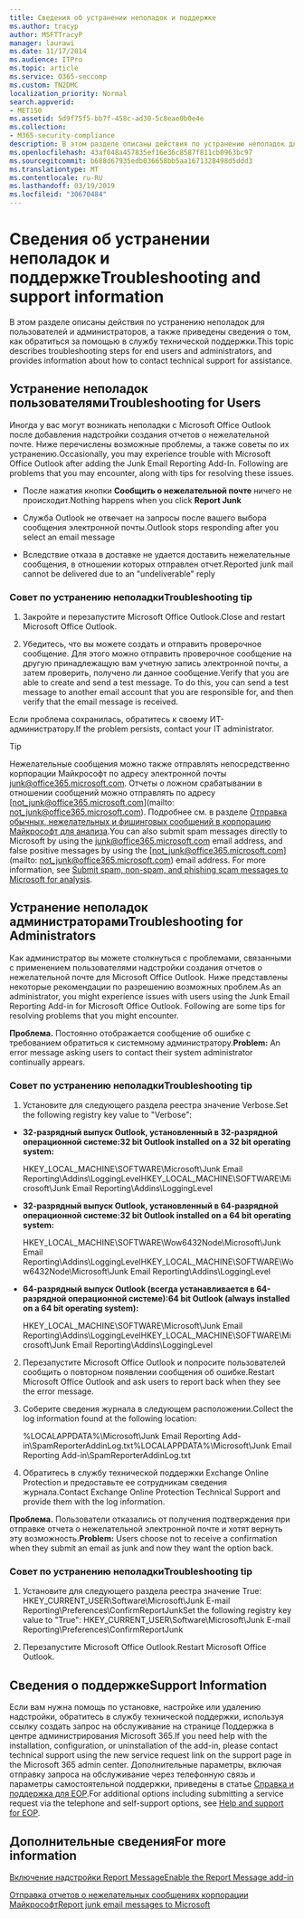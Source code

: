 ```yaml
---
title: Сведения об устранении неполадок и поддержке
ms.author: tracyp
author: MSFTTracyP
manager: laurawi
ms.date: 11/17/2014
ms.audience: ITPro
ms.topic: article
ms.service: O365-seccomp
ms.custom: TN2DMC
localization_priority: Normal
search.appverid:
- MET150
ms.assetid: 5d9f75f5-bb7f-458c-ad30-5c8eae0b0e4e
ms.collection:
- M365-security-compliance
description: В этом разделе описаны действия по устранению неполадок для пользователей и администраторов, а также приведены сведения о том, как обратиться за помощью в службу технической поддержки.
ms.openlocfilehash: 43af048a457835ef16e36c8587f811cb0963bc97
ms.sourcegitcommit: b688d67935edb036658bb5aa1671328498d5ddd3
ms.translationtype: MT
ms.contentlocale: ru-RU
ms.lasthandoff: 03/19/2019
ms.locfileid: "30670484"
---
```

# <a name="troubleshooting-and-support-information"></a><span data-ttu-id="86d04-103">Сведения об устранении неполадок и поддержке</span><span class="sxs-lookup"><span data-stu-id="86d04-103">Troubleshooting and support information</span></span>

<span data-ttu-id="86d04-104">В этом разделе описаны действия по устранению неполадок для пользователей и администраторов, а также приведены сведения о том, как обратиться за помощью в службу технической поддержки.</span><span class="sxs-lookup"><span data-stu-id="86d04-104">This topic describes troubleshooting steps for end users and administrators, and provides information about how to contact technical support for assistance.</span></span>
  
## <a name="troubleshooting-for-users"></a><span data-ttu-id="86d04-105">Устранение неполадок пользователями</span><span class="sxs-lookup"><span data-stu-id="86d04-105">Troubleshooting for Users</span></span>

<span data-ttu-id="86d04-p101">Иногда у вас могут возникать неполадки с Microsoft Office Outlook после добавления надстройки создания отчетов о нежелательной почте. Ниже перечислены возможные проблемы, а также советы по их устранению.</span><span class="sxs-lookup"><span data-stu-id="86d04-p101">Occasionally, you may experience trouble with Microsoft Office Outlook after adding the Junk Email Reporting Add-In. Following are problems that you may encounter, along with tips for resolving these issues.</span></span> 
  
- <span data-ttu-id="86d04-108">После нажатия кнопки **Сообщить о нежелательной почте** ничего не происходит.</span><span class="sxs-lookup"><span data-stu-id="86d04-108">Nothing happens when you click **Report Junk**</span></span>
    
- <span data-ttu-id="86d04-109">Служба Outlook не отвечает на запросы после вашего выбора сообщения электронной почты.</span><span class="sxs-lookup"><span data-stu-id="86d04-109">Outlook stops responding after you select an email message</span></span>
    
- <span data-ttu-id="86d04-110">Вследствие отказа в доставке не удается доставить нежелательные сообщения, в отношении которых отправлен отчет.</span><span class="sxs-lookup"><span data-stu-id="86d04-110">Reported junk mail cannot be delivered due to an "undeliverable" reply</span></span>
    
### <a name="troubleshooting-tip"></a><span data-ttu-id="86d04-111">Совет по устранению неполадки</span><span class="sxs-lookup"><span data-stu-id="86d04-111">Troubleshooting tip</span></span>

1. <span data-ttu-id="86d04-112">Закройте и перезапустите Microsoft Office Outlook.</span><span class="sxs-lookup"><span data-stu-id="86d04-112">Close and restart Microsoft Office Outlook.</span></span>
    
2. <span data-ttu-id="86d04-p102">Убедитесь, что вы можете создать и отправить проверочное сообщение. Для этого можно отправить проверочное сообщение на другую принадлежащую вам учетную запись электронной почты, а затем проверить, получено ли данное сообщение.</span><span class="sxs-lookup"><span data-stu-id="86d04-p102">Verify that you are able to create and send a test message. To do this, you can send a test message to another email account that you are responsible for, and then verify that the email message is received.</span></span>
    
<span data-ttu-id="86d04-115">Если проблема сохранилась, обратитесь к своему ИТ-администратору.</span><span class="sxs-lookup"><span data-stu-id="86d04-115">If the problem persists, contact your IT administrator.</span></span>
  
> [!TIP]
> <span data-ttu-id="86d04-p103">Нежелательные сообщения можно также отправлять непосредственно корпорации Майкрософт по адресу электронной почты [junk@office365.microsoft.com](mailto:junk@office365.microsoft.com). Отчеты о ложном срабатывании в отношении сообщений можно отправлять по адресу [not_junk@office365.microsoft.com](mailto: not_junk@office365.microsoft.com). Подробнее см. в разделе [Отправка обычных, нежелательных и фишинговых сообщений в корпорацию Майкрософт для анализа](submit-spam-non-spam-and-phishing-scam-messages-to-microsoft-for-analysis.md).</span><span class="sxs-lookup"><span data-stu-id="86d04-p103">You can also submit spam messages directly to Microsoft by using the [junk@office365.microsoft.com](mailto:junk@office365.microsoft.com) email address, and false positive messages by using the [not_junk@office365.microsoft.com](mailto: not_junk@office365.microsoft.com) email address. For more information, see [Submit spam, non-spam, and phishing scam messages to Microsoft for analysis](submit-spam-non-spam-and-phishing-scam-messages-to-microsoft-for-analysis.md).</span></span> 
  
## <a name="troubleshooting-for-administrators"></a><span data-ttu-id="86d04-118">Устранение неполадок администраторами</span><span class="sxs-lookup"><span data-stu-id="86d04-118">Troubleshooting for Administrators</span></span>

<span data-ttu-id="86d04-p104">Как администратор вы можете столкнуться с проблемами, связанными с применением пользователями надстройки создания отчетов о нежелательной почте для Microsoft Office Outlook. Ниже представлены некоторые рекомендации по разрешению возможных проблем.</span><span class="sxs-lookup"><span data-stu-id="86d04-p104">As an administrator, you might experience issues with users using the Junk Email Reporting Add-in for Microsoft Office Outlook. Following are some tips for resolving problems that you might encounter.</span></span> 
  
 <span data-ttu-id="86d04-121">**Проблема.** Постоянно отображается сообщение об ошибке с требованием обратиться к системному администратору.</span><span class="sxs-lookup"><span data-stu-id="86d04-121">**Problem:** An error message asking users to contact their system administrator continually appears.</span></span> 
  
### <a name="troubleshooting-tip"></a><span data-ttu-id="86d04-122">Совет по устранению неполадки</span><span class="sxs-lookup"><span data-stu-id="86d04-122">Troubleshooting tip</span></span>

1. <span data-ttu-id="86d04-123">Установите для следующего раздела реестра значение Verbose.</span><span class="sxs-lookup"><span data-stu-id="86d04-123">Set the following registry key value to "Verbose":</span></span>
    
  - <span data-ttu-id="86d04-124">**32-разрядный выпуск Outlook, установленный в 32-разрядной операционной системе:**</span><span class="sxs-lookup"><span data-stu-id="86d04-124">**32 bit Outlook installed on a 32 bit operating system:**</span></span>
    
    <span data-ttu-id="86d04-125">HKEY_LOCAL_MACHINE\SOFTWARE\Microsoft\Junk Email Reporting\Addins\LoggingLevel</span><span class="sxs-lookup"><span data-stu-id="86d04-125">HKEY_LOCAL_MACHINE\SOFTWARE\Microsoft\Junk Email Reporting\Addins\LoggingLevel</span></span>
    
  - <span data-ttu-id="86d04-126">**32-разрядный выпуск Outlook, установленный в 64-разрядной операционной системе:**</span><span class="sxs-lookup"><span data-stu-id="86d04-126">**32 bit Outlook installed on a 64 bit operating system:**</span></span>
    
    <span data-ttu-id="86d04-127">HKEY_LOCAL_MACHINE\SOFTWARE\Wow6432Node\Microsoft\Junk Email Reporting\Addins\LoggingLevel</span><span class="sxs-lookup"><span data-stu-id="86d04-127">HKEY_LOCAL_MACHINE\SOFTWARE\Wow6432Node\Microsoft\Junk Email Reporting\Addins\LoggingLevel</span></span>
    
  - <span data-ttu-id="86d04-128">**64-разрядный выпуск Outlook (всегда устанавливается в 64-разрядной операционной системе):**</span><span class="sxs-lookup"><span data-stu-id="86d04-128">**64 bit Outlook (always installed on a 64 bit operating system):**</span></span>
    
    <span data-ttu-id="86d04-129">HKEY_LOCAL_MACHINE\SOFTWARE\Microsoft\Junk Email Reporting\Addins\LoggingLevel</span><span class="sxs-lookup"><span data-stu-id="86d04-129">HKEY_LOCAL_MACHINE\SOFTWARE\Microsoft\Junk Email Reporting\Addins\LoggingLevel</span></span>
    
2. <span data-ttu-id="86d04-130">Перезапустите Microsoft Office Outlook и попросите пользователей сообщить о повторном появлении сообщения об ошибке.</span><span class="sxs-lookup"><span data-stu-id="86d04-130">Restart Microsoft Office Outlook and ask users to report back when they see the error message.</span></span>
    
3. <span data-ttu-id="86d04-131">Соберите сведения журнала в следующем расположении.</span><span class="sxs-lookup"><span data-stu-id="86d04-131">Collect the log information found at the following location:</span></span> 
    
    <span data-ttu-id="86d04-132">%LOCALAPPDATA%\Microsoft\Junk Email Reporting Add-in\SpamReporterAddinLog.txt</span><span class="sxs-lookup"><span data-stu-id="86d04-132">%LOCALAPPDATA%\Microsoft\Junk Email Reporting Add-in\SpamReporterAddinLog.txt</span></span>
    
4. <span data-ttu-id="86d04-133">Обратитесь в службу технической поддержки Exchange Online Protection и предоставьте ее сотрудникам сведения журнала.</span><span class="sxs-lookup"><span data-stu-id="86d04-133">Contact Exchange Online Protection Technical Support and provide them with the log information.</span></span> 
    
 <span data-ttu-id="86d04-134">**Проблема.** Пользователи отказались от получения подтверждения при отправке отчета о нежелательной электронной почте и хотят вернуть эту возможность.</span><span class="sxs-lookup"><span data-stu-id="86d04-134">**Problem:** Users choose not to receive a confirmation when they submit an email as junk and now they want the option back.</span></span> 
  
### <a name="troubleshooting-tip"></a><span data-ttu-id="86d04-135">Совет по устранению неполадки</span><span class="sxs-lookup"><span data-stu-id="86d04-135">Troubleshooting tip</span></span>

1. <span data-ttu-id="86d04-136">Установите для следующего раздела реестра значение True: HKEY_CURRENT_USER\Software\Microsoft\Junk E-mail Reporting\Preferences\ConfirmReportJunk</span><span class="sxs-lookup"><span data-stu-id="86d04-136">Set the following registry key value to "True": HKEY_CURRENT_USER\Software\Microsoft\Junk E-mail Reporting\Preferences\ConfirmReportJunk</span></span>
    
2. <span data-ttu-id="86d04-137">Перезапустите Microsoft Office Outlook.</span><span class="sxs-lookup"><span data-stu-id="86d04-137">Restart Microsoft Office Outlook.</span></span>
    
## <a name="support-information"></a><span data-ttu-id="86d04-138">Сведения о поддержке</span><span class="sxs-lookup"><span data-stu-id="86d04-138">Support Information</span></span>

<span data-ttu-id="86d04-139">Если вам нужна помощь по установке, настройке или удалению надстройки, обратитесь в службу технической поддержки, используя ссылку создать запрос на обслуживание на странице Поддержка в центре администрирования Microsoft 365.</span><span class="sxs-lookup"><span data-stu-id="86d04-139">If you need help with the installation, configuration, or uninstallation of the add-in, please contact technical support using the new service request link on the support page in the Microsoft 365 admin center.</span></span> <span data-ttu-id="86d04-140">Дополнительные параметры, включая отправку запроса на обслуживание через телефонную связь и параметры самостоятельной поддержки, приведены в статье [Справка и поддержка для EOP](eop/help-and-support-for-eop.md).</span><span class="sxs-lookup"><span data-stu-id="86d04-140">For additional options including submitting a service request via the telephone and self-support options, see [Help and support for EOP](eop/help-and-support-for-eop.md).</span></span>
  
## <a name="for-more-information"></a><span data-ttu-id="86d04-141">Дополнительные сведения</span><span class="sxs-lookup"><span data-stu-id="86d04-141">For more information</span></span>

[<span data-ttu-id="86d04-142">Включение надстройки Report Message</span><span class="sxs-lookup"><span data-stu-id="86d04-142">Enable the Report Message add-in</span></span>](https://support.office.com/article/4250c4bc-6102-420b-9e0a-a95064837676)
  
[<span data-ttu-id="86d04-143">Отправка отчетов о нежелательных сообщениях корпорации Майкрософт</span><span class="sxs-lookup"><span data-stu-id="86d04-143">Report junk email messages to Microsoft</span></span>](report-junk-email-messages-to-microsoft.md)
  

